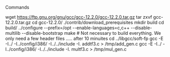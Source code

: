Commands

wget https://ftp.gnu.org/gnu/gcc/gcc-12.2.0/gcc-12.2.0.tar.gz
tar zxvf gcc-12.2.0.tar.gz
cd gcc-12.2.0/
./contrib/download_prerequisites
mkdir build
cd build/
../configure --prefix=/opt --enable-languages=c,c++ --disable-multilib --disable-bootstrap 
make   # Not necessary to build everything. We only need a few header files
..... after 10 minuites
cd ../libgcc/soft-fp
gcc -E -I../ -I../config/i386/ -I../../include -I. addtf3.c > /tmp/add_gen.c
gcc -E -I../ -I../config/i386/ -I../../include -I. multf3.c > /tmp/mul_gen.c
